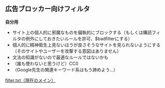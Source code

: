 ## 広告ブロッカー向けフィルタ
**自分用**
* サイト上の個人的に邪魔なものを偏執的にブロックする（もしくは購読フィルタの例外にしておきたいルールを許可、$badfilterにする）
* 個人的に精神衛生上見ないほうが良さそうなサイトを見られないようにする（そのサイトやユーザーを攻撃する意図はありません）
* 文法の知識がないので最適なルールではないかも
* （誰も使わないと思うけど）CC0
* （Google先生の関連キーワード系はもう諦めよう…）
  
[filter.txt（現在のメイン）](https://raw.githubusercontent.com/mori-jio/ContentBlock/main/filter.txt)
